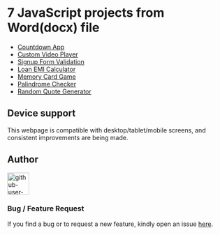 # 7 JavaScript projects from Word(docx) file

- [Countdown App](https://ssn-fsjs-docx.netlify.app/countdown-app)
- [Custom Video Player](https://ssn-fsjs-docx.netlify.app/custom-video-player)
- [Signup Form Validation](https://ssn-fsjs-docx.netlify.app/form-validation)
- [Loan EMI Calculator](https://ssn-fsjs-docx.netlify.app/loan-emi-calculator)
- [Memory Card Game](https://ssn-fsjs-docx.netlify.app/memory-card-game)
- [Palindrome Checker](https://ssn-fsjs-docx.netlify.app/palindrome-checker)
- [Random Quote Generator](https://ssn-fsjs-docx.netlify.app/random-quote-generator)

## Device support

This webpage is compatible with desktop/tablet/mobile screens, and consistent improvements are being made.

## Author

<a href="https://github.com/Shashanka8"> <img src="https://github.com/github-user-name.png" alt="github-user-name" style="width:50px;"/></a>

### Bug / Feature Request

If you find a bug or to request a new feature, kindly open an issue [here](https://github.com/Shashanka8/fsjs-docx-projects/issues/new).
